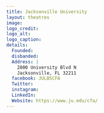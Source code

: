 ```yaml
---
title: Jacksonville University
layout: theatres
image: 
logo_credit:
logo_alt:
logo_caption:
details:
  Founded: 
  disbanded:
  Address: |
    2800 University Blvd N
    Jacksonville, FL 32211
  facebook: JULBSCFA
  Twitter: 
  instagram: 
  LinkedIn: 
  Website: https://www.ju.edu/cfa/
---
```

